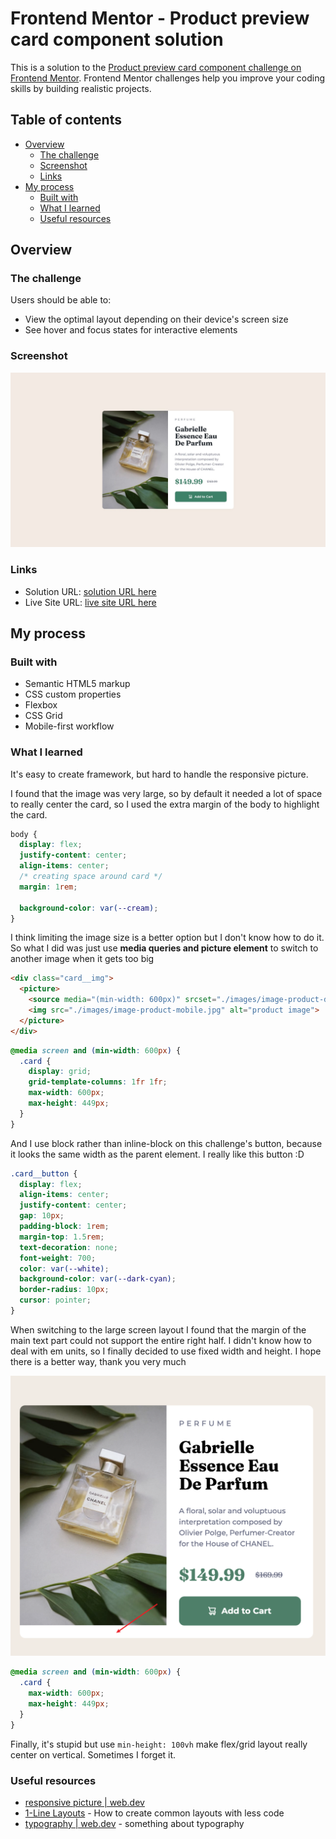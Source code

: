 # Frontend Mentor - Product preview card component solution

This is a solution to the [Product preview card component challenge on Frontend Mentor](https://www.frontendmentor.io/challenges/product-preview-card-component-GO7UmttRfa). Frontend Mentor challenges help you improve your coding skills by building realistic projects.

## Table of contents

- [Overview](#overview)
  - [The challenge](#the-challenge)
  - [Screenshot](#screenshot)
  - [Links](#links)
- [My process](#my-process)
  - [Built with](#built-with)
  - [What I learned](#what-i-learned)
  - [Useful resources](#useful-resources)

## Overview

### The challenge

Users should be able to:

- View the optimal layout depending on their device's screen size
- See hover and focus states for interactive elements

### Screenshot

![preview](./design/desktop-design.jpg)

### Links

- Solution URL: [solution URL here](https://github.com/coyoteshkw/frontend-mentor/tree/main/product-preview-card-component-main)
- Live Site URL: [live site URL here](https://coyoteshkw.github.io/frontend-mentor/product-preview-card-component-main/)

## My process

### Built with

- Semantic HTML5 markup
- CSS custom properties
- Flexbox
- CSS Grid
- Mobile-first workflow

### What I learned

It's easy to create framework, but hard to handle the responsive picture.

I found that the image was very large, so by default it needed a lot of space to really center the card, so I used the extra margin of the body to highlight the card.

```css
body {
  display: flex;
  justify-content: center;
  align-items: center;
  /* creating space around card */
  margin: 1rem;

  background-color: var(--cream);
}
```

I think limiting the image size is a better option but I don't know how to do it. So what I did was just use **media queries and picture element** to switch to another image when it gets too big

```html
<div class="card__img">
  <picture>
    <source media="(min-width: 600px)" srcset="./images/image-product-desktop.jpg">
    <img src="./images/image-product-mobile.jpg" alt="product image">
  </picture>
</div>
```

```css
@media screen and (min-width: 600px) {
  .card {
    display: grid;
    grid-template-columns: 1fr 1fr;
    max-width: 600px;
    max-height: 449px;
  }
}
```

And I use block rather than inline-block on this challenge's button, because it looks the same width as the parent element. I really like this button :D

```css
.card__button {
  display: flex;
  align-items: center;
  justify-content: center;
  gap: 10px;
  padding-block: 1rem;
  margin-top: 1.5rem;
  text-decoration: none;
  font-weight: 700;
  color: var(--white);
  background-color: var(--dark-cyan);
  border-radius: 10px;
  cursor: pointer;
}
```

When switching to the large screen layout I found that the margin of the main text part could not support the entire right half. I didn't know how to deal with em units, so I finally decided to use fixed width and height. I hope there is a better way, thank you very much

![error](./images/Snipaste_2025-01-27_00-26-58.png)

```css
@media screen and (min-width: 600px) {
  .card {
    max-width: 600px;
    max-height: 449px;
  }
}
```

Finally, it's stupid but use `min-height: 100vh` make flex/grid layout really center on vertical. Sometimes I forget it.

### Useful resources

- [responsive picture | web.dev](https://web.dev/learn/design/responsive-images?hl=zh-cn)
- [1-Line Layouts](https://1linelayouts.glitch.me/) - How to create common layouts with less code
- [typography | web.dev](https://web.dev/learn/design/typography?hl=zh-cn#scaling_text) - something about typography
